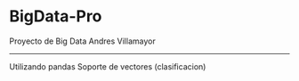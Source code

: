 # BigData-Pro
Proyecto de Big Data 
Andres Villamayor 
***
Utilizando pandas
Soporte de vectores (clasificacion) 
